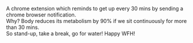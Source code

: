 A chrome extension which reminds to get up every 30 mins by sending a chrome browser notification.<br>
Why? Body reduces its metabolism by 90% if we sit continuously for more than 30 mins.<br>
So stand-up, take a break, go for water! Happy WFH! 

